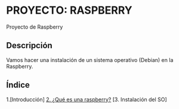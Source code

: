 # PROYECTO: RASPBERRY
Proyecto de Raspberry

## Descripción
Vamos hacer una instalación de un sistema operativo (Debian) en la Raspberry.

## Índice
1.[Introducción]
[2. ¿Qué es una raspberry?](https://github.com/SeleneBP/proyecto/blob/1dab41dd1c6edd7a37a832982d40d7bfc27f7ada/2.%20%C2%BFQu%C3%A9%20es%20la%20Raspberry%3F.md)
[3. Instalación del SO]

